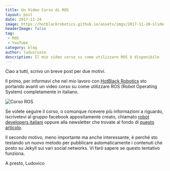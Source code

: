 ```yaml
---
title: Un Video Corso di ROS
layout: post
date: 2017-11-24
image: https://hotblackrobotics.github.io/assets/imgs/2017-11-20-slide-del-nostro-intervento-al-politecnico-di-torino-su-ros.md/main.jpg
headerImage: false
tag:
 - ROS
 - YouTube
category: blog
author: ludusrusso
description: Il mio video corso su come utilizzare ROS è disponibile
---
```


Ciao a tutti,
scrivo un breve post per due motivi.

Il primo, per informavi che nel mio lavoro con [HotBlack Robotics](http://hotblackrobotics.com) sto portando avanti un video corso su come utilizzare ROS (Robot Operating System) completamente in italiano.

![Corso ROS](https://hotblackrobotics.github.io/assets/imgs/2017-11-20-slide-del-nostro-intervento-al-politecnico-di-torino-su-ros.md/main.jpg)

Se volete seguire il corso, o comunque ricevere più informazioni a riguardo, iscrivetevi al gruppo facebook appositamente creato, chiamato [robot developers italiani](https://www.facebook.com/groups/493163691070528/?ref=bookmarks) oppure alla newsletter che trovate al fondo di [questo articolo](https://hotblackrobotics.github.io/2017/11/20/slide-del-nostro-intervento-al-politecnico-di-torino-su-ros/).

Il secondo motivo, meno importante ma anche interessante, è perché sto testando un nuovo metodo per pubblicare automaticamente i contenuti che posto su Jekyll sui vari social networks. Vi farò sapere se questo tentativo funziona.

A presto,
Ludovico
